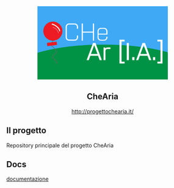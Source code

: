 <div align="center">
  <a href="http://progettochearia.it/">
    <img src="client/website/publlc/images/logo-che-aria.jpg" alt="Logo" width="341.5" height="192">
  </a>
  <h2 align="center">CheAria</h2>
  <p align="center">
    <a href="http://progettochearia.it/">http://progettochearia.it/</a>
  </p>
</div>

## Il progetto

Repository principale del progetto CheAria

## Docs

[documentazione](docs/index.md)
